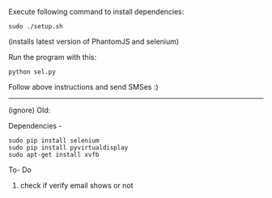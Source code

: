 Execute following command to install dependencies:
```
sudo ./setup.sh 
```
(installs latest version of PhantomJS and selenium)

Run the program with this:
```
python sel.py
````
Follow above instructions and send SMSes :)

--------------------------------
(ignore) Old:

Dependencies - 
```
sudo pip install selenium
sudo pip install pyvirtualdisplay
sudo apt-get install xvfb
```
To- Do
1. check if verify email shows or not
